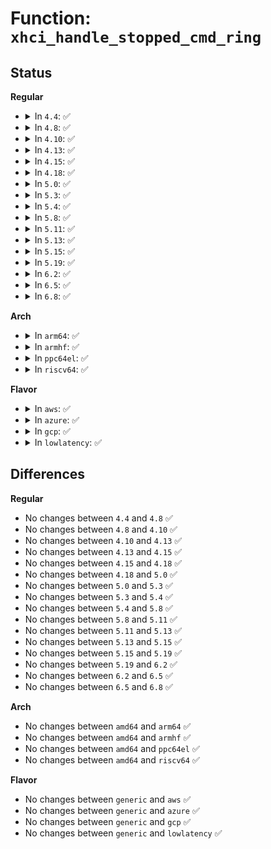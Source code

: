 # Function: <code>xhci_handle_stopped_cmd_ring</code>

## Status
<b>Regular</b>
<ul>
<li>
<details>
<summary>In <code>4.4</code>: ✅</summary>

```c
void xhci_handle_stopped_cmd_ring(struct xhci_hcd *xhci, struct xhci_command *cur_cmd);
```

**Collision:** Unique Static

**Inline:** No

**Transformation:** False

**Instances:**

```
In drivers/usb/host/xhci-ring.c (ffffffff81657a00)
Location: drivers/usb/host/xhci-ring.c:1203
Inline: False
Direct callers:
  - drivers/usb/host/xhci-ring.c:xhci_handle_command_timeout
  - drivers/usb/host/xhci-ring.c:handle_cmd_completion
```
**Symbols:**

```
ffffffff81657a00-ffffffff81657b2e: xhci_handle_stopped_cmd_ring (STB_LOCAL)
```
</details>
</li>
<li>
<details>
<summary>In <code>4.8</code>: ✅</summary>

```c
void xhci_handle_stopped_cmd_ring(struct xhci_hcd *xhci, struct xhci_command *cur_cmd);
```

**Collision:** Unique Static

**Inline:** No

**Transformation:** False

**Instances:**

```
In drivers/usb/host/xhci-ring.c (ffffffff816b7fe0)
Location: drivers/usb/host/xhci-ring.c:1219
Inline: False
Direct callers:
  - drivers/usb/host/xhci-ring.c:handle_cmd_completion
  - drivers/usb/host/xhci-ring.c:xhci_handle_command_timeout
```
**Symbols:**

```
ffffffff816b7fe0-ffffffff816b811f: xhci_handle_stopped_cmd_ring (STB_LOCAL)
```
</details>
</li>
<li>
<details>
<summary>In <code>4.10</code>: ✅</summary>

```c
void xhci_handle_stopped_cmd_ring(struct xhci_hcd *xhci, struct xhci_command *cur_cmd);
```

**Collision:** Unique Static

**Inline:** No

**Transformation:** False

**Instances:**

```
In drivers/usb/host/xhci-ring.c (ffffffff816e6280)
Location: drivers/usb/host/xhci-ring.c:298
Inline: False
Direct callers:
  - drivers/usb/host/xhci-ring.c:xhci_handle_command_timeout
  - drivers/usb/host/xhci-ring.c:xhci_handle_command_timeout
```
**Symbols:**

```
ffffffff816e6280-ffffffff816e63a4: xhci_handle_stopped_cmd_ring (STB_LOCAL)
```
</details>
</li>
<li>
<details>
<summary>In <code>4.13</code>: ✅</summary>

```c
void xhci_handle_stopped_cmd_ring(struct xhci_hcd *xhci, struct xhci_command *cur_cmd);
```

**Collision:** Unique Static

**Inline:** No

**Transformation:** False

**Instances:**

```
In drivers/usb/host/xhci-ring.c (ffffffff816fa000)
Location: drivers/usb/host/xhci-ring.c:315
Inline: False
Direct callers:
  - drivers/usb/host/xhci-ring.c:xhci_handle_command_timeout
  - drivers/usb/host/xhci-ring.c:xhci_handle_command_timeout
```
**Symbols:**

```
ffffffff816fa000-ffffffff816fa119: xhci_handle_stopped_cmd_ring (STB_LOCAL)
```
</details>
</li>
<li>
<details>
<summary>In <code>4.15</code>: ✅</summary>

```c
void xhci_handle_stopped_cmd_ring(struct xhci_hcd *xhci, struct xhci_command *cur_cmd);
```

**Collision:** Unique Static

**Inline:** No

**Transformation:** False

**Instances:**

```
In drivers/usb/host/xhci-ring.c (ffffffff81766a40)
Location: drivers/usb/host/xhci-ring.c:304
Inline: False
Direct callers:
  - drivers/usb/host/xhci-ring.c:xhci_handle_command_timeout
  - drivers/usb/host/xhci-ring.c:xhci_handle_command_timeout
```
**Symbols:**

```
ffffffff81766a40-ffffffff81766b59: xhci_handle_stopped_cmd_ring (STB_LOCAL)
```
</details>
</li>
<li>
<details>
<summary>In <code>4.18</code>: ✅</summary>

```c
void xhci_handle_stopped_cmd_ring(struct xhci_hcd *xhci, struct xhci_command *cur_cmd);
```

**Collision:** Unique Static

**Inline:** No

**Transformation:** False

**Instances:**

```
In drivers/usb/host/xhci-ring.c (ffffffff817a7660)
Location: drivers/usb/host/xhci-ring.c:304
Inline: False
Direct callers:
  - drivers/usb/host/xhci-ring.c:xhci_handle_command_timeout
  - drivers/usb/host/xhci-ring.c:xhci_handle_command_timeout
```
**Symbols:**

```
ffffffff817a7660-ffffffff817a7785: xhci_handle_stopped_cmd_ring (STB_LOCAL)
```
</details>
</li>
<li>
<details>
<summary>In <code>5.0</code>: ✅</summary>

```c
void xhci_handle_stopped_cmd_ring(struct xhci_hcd *xhci, struct xhci_command *cur_cmd);
```

**Collision:** Unique Static

**Inline:** No

**Transformation:** False

**Instances:**

```
In drivers/usb/host/xhci-ring.c (ffffffff817cd510)
Location: drivers/usb/host/xhci-ring.c:304
Inline: False
Direct callers:
  - drivers/usb/host/xhci-ring.c:xhci_handle_command_timeout
  - drivers/usb/host/xhci-ring.c:xhci_handle_command_timeout
```
**Symbols:**

```
ffffffff817cd510-ffffffff817cd635: xhci_handle_stopped_cmd_ring (STB_LOCAL)
```
</details>
</li>
<li>
<details>
<summary>In <code>5.3</code>: ✅</summary>

```c
void xhci_handle_stopped_cmd_ring(struct xhci_hcd *xhci, struct xhci_command *cur_cmd);
```

**Collision:** Unique Static

**Inline:** No

**Transformation:** False

**Instances:**

```
In drivers/usb/host/xhci-ring.c (ffffffff8180d2b0)
Location: drivers/usb/host/xhci-ring.c:304
Inline: False
Direct callers:
  - drivers/usb/host/xhci-ring.c:xhci_handle_command_timeout
  - drivers/usb/host/xhci-ring.c:xhci_handle_command_timeout
```
**Symbols:**

```
ffffffff8180d2b0-ffffffff8180d3cd: xhci_handle_stopped_cmd_ring (STB_LOCAL)
```
</details>
</li>
<li>
<details>
<summary>In <code>5.4</code>: ✅</summary>

```c
void xhci_handle_stopped_cmd_ring(struct xhci_hcd *xhci, struct xhci_command *cur_cmd);
```

**Collision:** Unique Static

**Inline:** No

**Transformation:** False

**Instances:**

```
In drivers/usb/host/xhci-ring.c (ffffffff8183e3a0)
Location: drivers/usb/host/xhci-ring.c:304
Inline: False
Direct callers:
  - drivers/usb/host/xhci-ring.c:xhci_handle_command_timeout
  - drivers/usb/host/xhci-ring.c:xhci_handle_command_timeout
```
**Symbols:**

```
ffffffff8183e3a0-ffffffff8183e4bd: xhci_handle_stopped_cmd_ring (STB_LOCAL)
```
</details>
</li>
<li>
<details>
<summary>In <code>5.8</code>: ✅</summary>

```c
void xhci_handle_stopped_cmd_ring(struct xhci_hcd *xhci, struct xhci_command *cur_cmd);
```

**Collision:** Unique Static

**Inline:** No

**Transformation:** False

**Instances:**

```
In drivers/usb/host/xhci-ring.c (ffffffff819111b0)
Location: drivers/usb/host/xhci-ring.c:307
Inline: False
Direct callers:
  - drivers/usb/host/xhci-ring.c:xhci_handle_command_timeout
```
**Symbols:**

```
ffffffff819111b0-ffffffff819112cd: xhci_handle_stopped_cmd_ring (STB_LOCAL)
```
</details>
</li>
<li>
<details>
<summary>In <code>5.11</code>: ✅</summary>

```c
void xhci_handle_stopped_cmd_ring(struct xhci_hcd *xhci, struct xhci_command *cur_cmd);
```

**Collision:** Unique Static

**Inline:** No

**Transformation:** False

**Instances:**

```
In drivers/usb/host/xhci-ring.c (ffffffff81918920)
Location: drivers/usb/host/xhci-ring.c:307
Inline: False
Direct callers:
  - drivers/usb/host/xhci-ring.c:xhci_handle_command_timeout
```
**Symbols:**

```
ffffffff81918920-ffffffff81918a3d: xhci_handle_stopped_cmd_ring (STB_LOCAL)
```
</details>
</li>
<li>
<details>
<summary>In <code>5.13</code>: ✅</summary>

```c
void xhci_handle_stopped_cmd_ring(struct xhci_hcd *xhci, struct xhci_command *cur_cmd);
```

**Collision:** Unique Static

**Inline:** No

**Transformation:** False

**Instances:**

```
In drivers/usb/host/xhci-ring.c (ffffffff818fcdd0)
Location: drivers/usb/host/xhci-ring.c:331
Inline: False
Direct callers:
  - drivers/usb/host/xhci-ring.c:xhci_handle_command_timeout
```
**Symbols:**

```
ffffffff818fcdd0-ffffffff818fcee3: xhci_handle_stopped_cmd_ring (STB_LOCAL)
```
</details>
</li>
<li>
<details>
<summary>In <code>5.15</code>: ✅</summary>

```c
void xhci_handle_stopped_cmd_ring(struct xhci_hcd *xhci, struct xhci_command *cur_cmd);
```

**Collision:** Unique Static

**Inline:** No

**Transformation:** False

**Instances:**

```
In drivers/usb/host/xhci-ring.c (ffffffff8199bee0)
Location: drivers/usb/host/xhci-ring.c:331
Inline: False
Direct callers:
  - drivers/usb/host/xhci-ring.c:xhci_handle_command_timeout
```
**Symbols:**

```
ffffffff8199bee0-ffffffff8199bff0: xhci_handle_stopped_cmd_ring (STB_LOCAL)
```
</details>
</li>
<li>
<details>
<summary>In <code>5.19</code>: ✅</summary>

```c
void xhci_handle_stopped_cmd_ring(struct xhci_hcd *xhci, struct xhci_command *cur_cmd);
```

**Collision:** Unique Static

**Inline:** No

**Transformation:** False

**Instances:**

```
In drivers/usb/host/xhci-ring.c (ffffffff81af8250)
Location: drivers/usb/host/xhci-ring.c:331
Inline: False
Direct callers:
  - drivers/usb/host/xhci-ring.c:xhci_handle_command_timeout
```
**Symbols:**

```
ffffffff81af8250-ffffffff81af8389: xhci_handle_stopped_cmd_ring (STB_LOCAL)
```
</details>
</li>
<li>
<details>
<summary>In <code>6.2</code>: ✅</summary>

```c
void xhci_handle_stopped_cmd_ring(struct xhci_hcd *xhci, struct xhci_command *cur_cmd);
```

**Collision:** Unique Static

**Inline:** No

**Transformation:** False

**Instances:**

```
In drivers/usb/host/xhci-ring.c (ffffffff81c86110)
Location: drivers/usb/host/xhci-ring.c:331
Inline: False
Direct callers:
  - drivers/usb/host/xhci-ring.c:xhci_handle_command_timeout
  - drivers/usb/host/xhci-ring.c:xhci_handle_command_timeout
```
**Symbols:**

```
ffffffff81c86110-ffffffff81c86249: xhci_handle_stopped_cmd_ring (STB_LOCAL)
```
</details>
</li>
<li>
<details>
<summary>In <code>6.5</code>: ✅</summary>

```c
void xhci_handle_stopped_cmd_ring(struct xhci_hcd *xhci, struct xhci_command *cur_cmd);
```

**Collision:** Unique Static

**Inline:** No

**Transformation:** False

**Instances:**

```
In drivers/usb/host/xhci-ring.c (ffffffff81cecf60)
Location: drivers/usb/host/xhci-ring.c:385
Inline: False
Direct callers:
  - drivers/usb/host/xhci-ring.c:xhci_handle_command_timeout
  - drivers/usb/host/xhci-ring.c:xhci_handle_command_timeout
```
**Symbols:**

```
ffffffff81cecf60-ffffffff81ced099: xhci_handle_stopped_cmd_ring (STB_LOCAL)
```
</details>
</li>
<li>
<details>
<summary>In <code>6.8</code>: ✅</summary>

```c
void xhci_handle_stopped_cmd_ring(struct xhci_hcd *xhci, struct xhci_command *cur_cmd);
```

**Collision:** Unique Static

**Inline:** No

**Transformation:** False

**Instances:**

```
In drivers/usb/host/xhci-ring.c (ffffffff81da27a0)
Location: drivers/usb/host/xhci-ring.c:392
Inline: False
Direct callers:
  - drivers/usb/host/xhci-ring.c:xhci_handle_command_timeout
  - drivers/usb/host/xhci-ring.c:xhci_handle_command_timeout
```
**Symbols:**

```
ffffffff81da27a0-ffffffff81da28e1: xhci_handle_stopped_cmd_ring (STB_LOCAL)
```
</details>
</li>
</ul>
<b>Arch</b>
<ul>
<li>
<details>
<summary>In <code>arm64</code>: ✅</summary>

```c
void xhci_handle_stopped_cmd_ring(struct xhci_hcd *xhci, struct xhci_command *cur_cmd);
```

**Collision:** Unique Static

**Inline:** No

**Transformation:** False

**Instances:**

```
In drivers/usb/host/xhci-ring.c (ffff800010a7c5c8)
Location: drivers/usb/host/xhci-ring.c:304
Inline: False
Direct callers:
  - drivers/usb/host/xhci-ring.c:xhci_handle_command_timeout
  - drivers/usb/host/xhci-ring.c:xhci_handle_command_timeout
```
**Symbols:**

```
ffff800010a7c5c8-ffff800010a7c718: xhci_handle_stopped_cmd_ring (STB_LOCAL)
```
</details>
</li>
<li>
<details>
<summary>In <code>armhf</code>: ✅</summary>

```c
void xhci_handle_stopped_cmd_ring(struct xhci_hcd *xhci, struct xhci_command *cur_cmd);
```

**Collision:** Unique Static

**Inline:** No

**Transformation:** False

**Instances:**

```
In drivers/usb/host/xhci-ring.c (c0b501cc)
Location: drivers/usb/host/xhci-ring.c:304
Inline: False
Direct callers:
  - drivers/usb/host/xhci-ring.c:xhci_handle_command_timeout
```
**Symbols:**

```
c0b501cc-c0b50308: xhci_handle_stopped_cmd_ring (STB_LOCAL)
```
</details>
</li>
<li>
<details>
<summary>In <code>ppc64el</code>: ✅</summary>

```c
void xhci_handle_stopped_cmd_ring(struct xhci_hcd *xhci, struct xhci_command *cur_cmd);
```

**Collision:** Unique Static

**Inline:** No

**Transformation:** False

**Instances:**

```
In drivers/usb/host/xhci-ring.c (c000000000b553d0)
Location: drivers/usb/host/xhci-ring.c:304
Inline: False
Direct callers:
  - drivers/usb/host/xhci-ring.c:xhci_handle_command_timeout
```
**Symbols:**

```
c000000000b553d0-c000000000b55594: xhci_handle_stopped_cmd_ring (STB_LOCAL)
```
</details>
</li>
<li>
<details>
<summary>In <code>riscv64</code>: ✅</summary>

```c
void xhci_handle_stopped_cmd_ring(struct xhci_hcd *xhci, struct xhci_command *cur_cmd);
```

**Collision:** Unique Static

**Inline:** No

**Transformation:** False

**Instances:**

```
In drivers/usb/host/xhci-ring.c (ffffffe000693786)
Location: drivers/usb/host/xhci-ring.c:304
Inline: False
Direct callers:
  - drivers/usb/host/xhci-ring.c:xhci_handle_command_timeout
```
**Symbols:**

```
ffffffe000693786-ffffffe0006938b4: xhci_handle_stopped_cmd_ring (STB_LOCAL)
```
</details>
</li>
</ul>
<b>Flavor</b>
<ul>
<li>
<details>
<summary>In <code>aws</code>: ✅</summary>

```c
void xhci_handle_stopped_cmd_ring(struct xhci_hcd *xhci, struct xhci_command *cur_cmd);
```

**Collision:** Unique Static

**Inline:** No

**Transformation:** False

**Instances:**

```
In drivers/usb/host/xhci-ring.c (ffffffff817f6750)
Location: drivers/usb/host/xhci-ring.c:304
Inline: False
Direct callers:
  - drivers/usb/host/xhci-ring.c:xhci_handle_command_timeout
  - drivers/usb/host/xhci-ring.c:xhci_handle_command_timeout
```
**Symbols:**

```
ffffffff817f6750-ffffffff817f686d: xhci_handle_stopped_cmd_ring (STB_LOCAL)
```
</details>
</li>
<li>
<details>
<summary>In <code>azure</code>: ✅</summary>

```c
void xhci_handle_stopped_cmd_ring(struct xhci_hcd *xhci, struct xhci_command *cur_cmd);
```

**Collision:** Unique Static

**Inline:** No

**Transformation:** False

**Instances:**

```
In drivers/usb/host/xhci-ring.c (ffffffff817bb8f0)
Location: drivers/usb/host/xhci-ring.c:304
Inline: False
Direct callers:
  - drivers/usb/host/xhci-ring.c:xhci_handle_command_timeout
  - drivers/usb/host/xhci-ring.c:xhci_handle_command_timeout
```
**Symbols:**

```
ffffffff817bb8f0-ffffffff817bba0d: xhci_handle_stopped_cmd_ring (STB_LOCAL)
```
</details>
</li>
<li>
<details>
<summary>In <code>gcp</code>: ✅</summary>

```c
void xhci_handle_stopped_cmd_ring(struct xhci_hcd *xhci, struct xhci_command *cur_cmd);
```

**Collision:** Unique Static

**Inline:** No

**Transformation:** False

**Instances:**

```
In drivers/usb/host/xhci-ring.c (ffffffff81833220)
Location: drivers/usb/host/xhci-ring.c:304
Inline: False
Direct callers:
  - drivers/usb/host/xhci-ring.c:xhci_handle_command_timeout
  - drivers/usb/host/xhci-ring.c:xhci_handle_command_timeout
```
**Symbols:**

```
ffffffff81833220-ffffffff8183333d: xhci_handle_stopped_cmd_ring (STB_LOCAL)
```
</details>
</li>
<li>
<details>
<summary>In <code>lowlatency</code>: ✅</summary>

```c
void xhci_handle_stopped_cmd_ring(struct xhci_hcd *xhci, struct xhci_command *cur_cmd);
```

**Collision:** Unique Static

**Inline:** No

**Transformation:** False

**Instances:**

```
In drivers/usb/host/xhci-ring.c (ffffffff8184d5b0)
Location: drivers/usb/host/xhci-ring.c:304
Inline: False
Direct callers:
  - drivers/usb/host/xhci-ring.c:xhci_handle_command_timeout
  - drivers/usb/host/xhci-ring.c:xhci_handle_command_timeout
```
**Symbols:**

```
ffffffff8184d5b0-ffffffff8184d6cd: xhci_handle_stopped_cmd_ring (STB_LOCAL)
```
</details>
</li>
</ul>

## Differences
<b>Regular</b>
<ul>
<li>
No changes between <code>4.4</code> and <code>4.8</code> ✅
</li>
<li>
No changes between <code>4.8</code> and <code>4.10</code> ✅
</li>
<li>
No changes between <code>4.10</code> and <code>4.13</code> ✅
</li>
<li>
No changes between <code>4.13</code> and <code>4.15</code> ✅
</li>
<li>
No changes between <code>4.15</code> and <code>4.18</code> ✅
</li>
<li>
No changes between <code>4.18</code> and <code>5.0</code> ✅
</li>
<li>
No changes between <code>5.0</code> and <code>5.3</code> ✅
</li>
<li>
No changes between <code>5.3</code> and <code>5.4</code> ✅
</li>
<li>
No changes between <code>5.4</code> and <code>5.8</code> ✅
</li>
<li>
No changes between <code>5.8</code> and <code>5.11</code> ✅
</li>
<li>
No changes between <code>5.11</code> and <code>5.13</code> ✅
</li>
<li>
No changes between <code>5.13</code> and <code>5.15</code> ✅
</li>
<li>
No changes between <code>5.15</code> and <code>5.19</code> ✅
</li>
<li>
No changes between <code>5.19</code> and <code>6.2</code> ✅
</li>
<li>
No changes between <code>6.2</code> and <code>6.5</code> ✅
</li>
<li>
No changes between <code>6.5</code> and <code>6.8</code> ✅
</li>
</ul>
<b>Arch</b>
<ul>
<li>
No changes between <code>amd64</code> and <code>arm64</code> ✅
</li>
<li>
No changes between <code>amd64</code> and <code>armhf</code> ✅
</li>
<li>
No changes between <code>amd64</code> and <code>ppc64el</code> ✅
</li>
<li>
No changes between <code>amd64</code> and <code>riscv64</code> ✅
</li>
</ul>
<b>Flavor</b>
<ul>
<li>
No changes between <code>generic</code> and <code>aws</code> ✅
</li>
<li>
No changes between <code>generic</code> and <code>azure</code> ✅
</li>
<li>
No changes between <code>generic</code> and <code>gcp</code> ✅
</li>
<li>
No changes between <code>generic</code> and <code>lowlatency</code> ✅
</li>
</ul>
